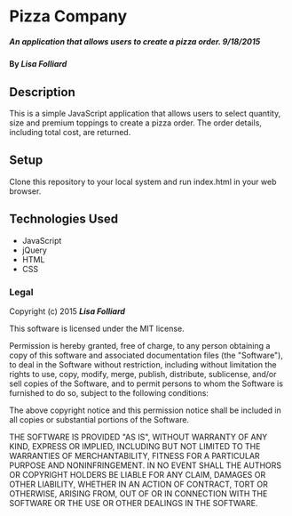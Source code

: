 # Pizza Company

##### An application that allows users to create a pizza order. 9/18/2015

#### By _**Lisa Folliard**_

## Description

This is a simple JavaScript application that allows users to select quantity, size and premium toppings to create a pizza order. The order details, including total cost, are returned.


## Setup
Clone this repository to your local system and run index.html in your web browser.


## Technologies Used

* JavaScript
* jQuery
* HTML
* CSS


### Legal

Copyright (c) 2015 **_Lisa Folliard_**

This software is licensed under the MIT license.

Permission is hereby granted, free of charge, to any person obtaining a copy
of this software and associated documentation files (the "Software"), to deal
in the Software without restriction, including without limitation the rights
to use, copy, modify, merge, publish, distribute, sublicense, and/or sell
copies of the Software, and to permit persons to whom the Software is
furnished to do so, subject to the following conditions:

The above copyright notice and this permission notice shall be included in
all copies or substantial portions of the Software.

THE SOFTWARE IS PROVIDED "AS IS", WITHOUT WARRANTY OF ANY KIND, EXPRESS OR
IMPLIED, INCLUDING BUT NOT LIMITED TO THE WARRANTIES OF MERCHANTABILITY,
FITNESS FOR A PARTICULAR PURPOSE AND NONINFRINGEMENT. IN NO EVENT SHALL THE
AUTHORS OR COPYRIGHT HOLDERS BE LIABLE FOR ANY CLAIM, DAMAGES OR OTHER
LIABILITY, WHETHER IN AN ACTION OF CONTRACT, TORT OR OTHERWISE, ARISING FROM,
OUT OF OR IN CONNECTION WITH THE SOFTWARE OR THE USE OR OTHER DEALINGS IN
THE SOFTWARE.
